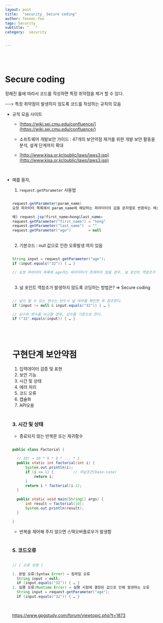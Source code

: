 ```yaml
---
layout: post
title:  "security_ Secure coding"
author: fennec-fox
tags: Security
subtitle: "   "
category:  security


---
```


<br>

<br>

# Secure coding

정해진 룰에 따라서 코드를 작성하면 특정 취약점을 제거 할 수 있다.

---> 특정 취약점이 발생하지 않도록 코드를 작성하는 규칙의 모음

- 규칙 모음 사이트 

  -  [https://wiki.sei.cmu.edu/confluence/](https://wiki.sei.cmu.edu/confluence/)

  - 소프트웨어 개발보안 가이드 : 47개의 보안약점 제거를 위한 개발 보안 활동을 분석, 설계 단계까지 확대
  - [http://www.kisa.or.kr/public/laws/laws3.jsp](http://www.kisa.or.kr/public/laws/laws3.jsp)

<br>

- 예를 들자,

  1. `request.getParameter` 사용법

  ```java
  
  request.getParameter(param_name)
  요청 파라미터 목록에서 param_name에 해당하는 파라미터의 값을 문자열로 반환하는 메소드. 단, 요청 파라미터 목록에 해당 파라미터가 존재하지 않으면 null을 반환.
  
  예) request.jsp?first_name=hong&last_name=
  request.getParameter("first_name") ⇒ "hong"
  request.getParameter("last_name")  ⇒ ""
  request.getParameter("age")        ⇒ null
  
  ```

  <br>

  2. 기본코드 : null 값으로 인한 오류발생 여지 있음

  ```java
  
  String input = request.getParameter("age");
  if (input.equals("32")) { … }
  
  // 요청 파라미터 목록에 age라는 파라미터가 존재하지 않을 경우, 널 포인트 역참조가 발생
  
  ```

  <br>

  3. 널 포인트 역참조가 발생하지 않도록 코딩하는 방법은? ⇒ Secure coding

  ```java
  
  // 널이 될 수 있는 변수는 반드시 널 여부를 확인한 후 참조한다.
  if (input != null & input.equals("32")) { … } 
  
  // 상수와 변수를 비교할 경우, 상수를 기준으로 한다. 
  if ("32".equals(input)) { … }
  
  ```

  <br>

  <br>

  # 구현단계 보안약점

  1. 입력데이터 검증 및 표현
  2. 보안 기능
  3. 시간 및 상태
  4. 에러 처리
  5. 코드 오류
  6. 캡슐화
  7. API오용

  <br>

  ### 3. 시간 및 상태

  - 종료되지 않는 반복문 또는 재귀함수

  ```java
  
  public class Factorial {
  	
  	// 10! = 10 * 9 * 8 * ... * 1
  	public static int factorial(int i) {
  		System.out.println(i);
  		if (i <= 1) {         // 귀납조건(base-case)
  			return i;
  		}
  		return i * factorial(i-1);		
  	}
  	
  	public static void main(String[] args) {
  		int result = factorial(10);
  		System.out.println(result);
  	}
  
  }
  
  
  ```

  - 반복을 제어해 주지 않으면 스택오버플로우가 발생함

  <br>

  ### 5. 코드오류

  ```java
  
  // [ 오류 유형 ] 
  
  1. 문법 오류(Syntax Error) = 컴파일 오류
   	String input = null;
  	if (input.equals("32")) { … }
  2. 실행 오류(Runtime Error) = 실행 시점에 결정된 값으로 인해 발생하는 오류
  	String input = request.getParameter("age");
  	if (input.equals("32")) { … }
  
  ```

  

  <br>

  

  <https://www.gpgstudy.com/forum/viewtopic.php?t=1873>

